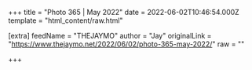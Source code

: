 
+++
title = "Photo 365 | May 2022"
date = 2022-06-02T10:46:54.000Z
template = "html_content/raw.html"

[extra]
feedName = "THEJAYMO"
author = "Jay"
originalLink = "https://www.thejaymo.net/2022/06/02/photo-365-may-2022/"
raw = ""

+++

